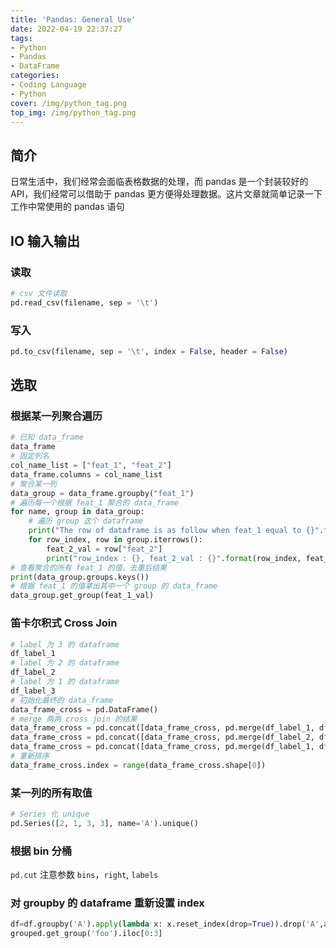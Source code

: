 ```yaml
---
title: 'Pandas: General Use'
date: 2022-04-19 22:37:27
tags: 
- Python
- Pandas
- DataFrame
categories:
- Coding Language
- Python
cover: /img/python_tag.png
top_img: /img/python_tag.png
---
```


## 简介

日常生活中，我们经常会面临表格数据的处理，而 pandas 是一个封装较好的 API，我们经常可以借助于 pandas 更方便得处理数据。这片文章就简单记录一下工作中常使用的 pandas 语句

## IO 输入输出

### 读取

```python
# csv 文件读取
pd.read_csv(filename, sep = '\t')
```

### 写入

```python
pd.to_csv(filename, sep = '\t', index = False, header = False)
```

## 选取

### 根据某一列聚合遍历

```python
# 已知 data_frame
data_frame
# 固定列名
col_name_list = ["feat_1", "feat_2"]
data_frame.columns = col_name_list
# 聚合某一列
data_group = data_frame.groupby("feat_1")
# 遍历每一个根据 feat_1 聚合的 data_frame
for name, group in data_group:
    # 遍历 group 这个 dataframe
    print("The row of dataframe is as follow when feat_1 equal to {}".format(name))
    for row_index, row in group.iterrows():
        feat_2_val = row["feat_2"]
        print("row_index : {}, feat_2_val : {}".format(row_index, feat_2_val))
# 查看聚合的所有 feat_1 的值，去重后结果
print(data_group.groups.keys())
# 根据 feat_1 的值拿出其中一个 group 的 data_frame
data_group.get_group(feat_1_val)
```

### 笛卡尔积式 Cross Join

```python
# label 为 3 的 dataframe
df_label_1
# label 为 2 的 dataframe
df_label_2
# label 为 1 的 dataframe
df_label_3
# 初始化最终的 data_frame
data_frame_cross = pd.DataFrame()
# merge 两两 cross join 的结果
data_frame_cross = pd.concat([data_frame_cross, pd.merge(df_label_1, df_label_2, how = 'cross')])
data_frame_cross = pd.concat([data_frame_cross, pd.merge(df_label_2, df_label_3, how = 'cross')])
data_frame_cross = pd.concat([data_frame_cross, pd.merge(df_label_1, df_label_3, how = 'cross')])
# 重新排序
data_frame_cross.index = range(data_frame_cross.shape[0])
```

### 某一列的所有取值

```python
# Series 化 unique
pd.Series([2, 1, 3, 3], name='A').unique()
```

### 根据 bin 分桶

`pd.cut` 注意参数 `bins`，`right`, `labels`

### 对 groupby 的 dataframe 重新设置 index

```python
df=df.groupby('A').apply(lambda x: x.reset_index(drop=True)).drop('A',axis=1).reset_index()
grouped.get_group('foo').iloc[0:3]
```
